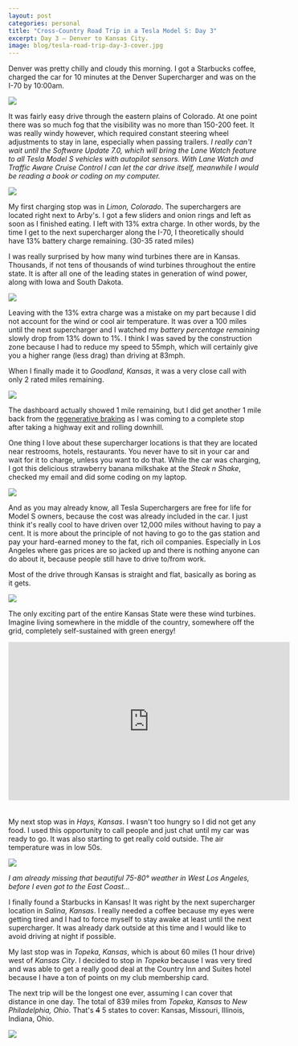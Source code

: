 ```yaml
---
layout: post
categories: personal
title: "Cross-Country Road Trip in a Tesla Model S: Day 3"
excerpt: Day 3 — Denver to Kansas City.
image: blog/tesla-road-trip-day-3-cover.jpg
---
```


Denver was pretty chilly and cloudy this morning. I got a Starbucks coffee, charged the car for 10 minutes at the Denver Supercharger and was on the I-70 by 10:00am.

![](/images/blog/tesla-road-trip-day-3-1.jpg)

It was fairly easy drive through the eastern plains of Colorado. At one point there was so much fog that the visibility was no more than 150-200 feet. It was really windy however, which required constant steering wheel adjustments to stay in lane, especially when passing trailers. *I really can't wait until the Software Update 7.0, which will bring the Lane Watch feature to all Tesla Model S vehicles with autopilot sensors. With Lane Watch and Traffic Aware Cruise Control I can let the car drive itself, meanwhile I would be reading a book or coding on my computer.*

![](/images/blog/tesla-road-trip-day-3-2.jpg)

My first charging stop was in *Limon, Colorado*. The superchargers are located right next to Arby's. I got a few sliders and onion rings and left as soon as I finished eating. I left with 13% extra charge. In other words, by the time I get to the next supercharger along the I-70, I theoretically should have 13% battery charge remaining. (30-35 rated miles)

I was really surprised by how many wind turbines there are in Kansas. Thousands, if not tens of thousands of wind turbines throughout the entire state. It is after all one of the leading states in generation of wind power, along with Iowa and South Dakota.

![](/images/blog/tesla-road-trip-day-3-3.jpg)


Leaving with the 13% extra charge was a mistake on my part because I did not account for the wind or cool air temperature. It was over a 100 miles until the next supercharger and I watched my *battery percentage remaining* slowly drop from 13% down to 1%. I think I was saved by the construction zone because I had to reduce my speed to 55mph, which will certainly give you a higher range (less drag) than driving at 83mph.

When I finally made it to *Goodland, Kansas*, it was a very close call with only 2 rated miles remaining.

![](/images/blog/tesla-road-trip-day-3-4.jpg)

The dashboard actually showed 1 mile remaining, but I did get another 1 mile back from the [regenerative braking](https://modelscoil.files.wordpress.com/2013/12/regenerative-brakes-chart.jpg) as I was coming to a complete stop after taking a highway exit and rolling downhill.

One thing I love about these supercharger locations is that they are located near restrooms, hotels, restaurants. You never have to sit in your car and wait for it to charge, unless you want to do that. While the car was charging, I got this delicious strawberry banana milkshake at the *Steak n Shake*, checked my email and did some coding on my laptop.

![](/images/blog/tesla-road-trip-day-3-5.jpg)

And as you may already know, all Tesla Superchargers are free for life for Model S owners, because the cost was already included in the car. I just think it's really cool to have driven over 12,000 miles without having to pay a cent. It is more about the principle of not having to go to the gas station and pay your hard-earned money to the fat, rich oil companies. Especially in Los Angeles where gas prices are so jacked up and there is nothing anyone can do about it, because people still have to drive to/from work.

Most of the drive through Kansas is straight and flat, basically as boring as it gets.

![](/images/blog/tesla-road-trip-day-3-6.jpg)

The only exciting part of the entire Kansas State were these wind turbines. Imagine living somewhere in the middle of the country, somewhere off the grid, completely self-sustained with green energy!

<iframe width="560" height="315" style="margin-bottom:20px" src="https://www.youtube.com/embed/4uFvqBEx2Q4" frameborder="0" allowfullscreen></iframe>

My next stop was in *Hays, Kansas*. I wasn't too hungry so I did not get any food. I used this opportunity to call people and just chat until my car was ready to go. It was also starting to get really cold outside. The air temperature was in low 50s.

![](/images/blog/tesla-road-trip-day-3-7.jpg)

*I am already missing that beautiful 75-80° weather in West Los Angeles, before I even got to the East Coast...*

I finally found a Starbucks in Kansas! It was right by the next supercharger location in *Salina, Kansas*. I really needed a coffee because my eyes were getting tired and I had to force myself to stay awake at least until the next supercharger. It was already dark outside at this time and I would like to avoid driving at night if possible.

My last stop was in *Topeka, Kansas*, which is about 60 miles (1 hour drive) west of *Kansas City*. I decided to stop in *Topeka* because I was very tired and was able to get a really good deal at the Country Inn and Suites hotel because I have a ton of points on my club membership card.

The next trip will be the longest one ever, assuming I can cover that distance in one day. The total of 839 miles from *Topeka, Kansas* to *New Philadelphia, Ohio*. That's <strike>4</strike> 5 states to cover: Kansas, Missouri, Illinois, Indiana, Ohio.

![](/images/blog/tesla-road-trip-day-3-8.png)
